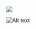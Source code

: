 <img src="https://github-readme-stats.vercel.app/api?username=MinhYz&&show_icons=true&title_color=ffffff&icon_color=bb2acf&text_color=daf7dc&bg_color=151515">









![Alt text](https://spotify-recently-played-readme.vercel.app/api?user=oilgk42sniayx5pxt9zos7mxv)
